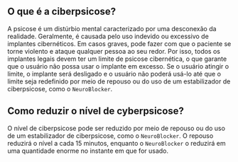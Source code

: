 ## O que é a ciberpsicose?
A psicose é um distúrbio mental caracterizado por uma desconexão da realidade. Geralmente, é causada pelo uso indevido ou excessivo de implantes cibernéticos. Em casos graves, pode fazer com que o paciente se torne violento e ataque qualquer pessoa ao seu redor. Por isso, todos os implantes legais devem ter um limite de psicose cibernética, o que garante que o usuário não possa usar o implante em excesso. Se o usuário atingir o limite, o implante será desligado e o usuário não poderá usá-lo até que o limite seja redefinido por meio de repouso ou do uso de um estabilizador de ciberpsicose, como o `NeuroBlocker`.

## Como reduzir o nível de cyberpsicose?
O nível de ciberpsicose pode ser reduzido por meio de repouso ou do uso de um estabilizador de ciberpsicose, como o `NeuroBlocker`. O repouso reduzirá o nível a cada 15 minutos, enquanto o `NeuroBlocker` o reduzirá em uma quantidade enorme no instante em que for usado.
